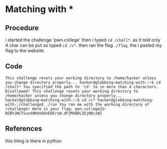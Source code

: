 # Matching with *

## Procedure
i started the challenge 'pwn.college'
then i typed `cd /chall*`.
as it told  only 4 char can be put so typed `cd /c*`.
then ran the flag `./flag`.
the i pasted my flag to the website.

## Code
`This challenge resets your working directory to /home/hacker unless you change
directory properly...
hacker@globbing~matching-with-:~$ cd /chall*
You specified the path to 'cd' to in more than 4 characters. Disallowed!
This challenge resets your working directory to /home/hacker unless you change
directory properly...
hacker@globbing~matching-with-:~$ cd /c*
hacker@globbing~matching-with-:/challenge$ ./run
You ran me with the working directory of /challenge! Here is your flag:
pwn.college{U-NZBhJWCTvusXOKmVQUnEDErsW.dFjM4QDL5EjN0czW}`

## References
this thing is there in python
